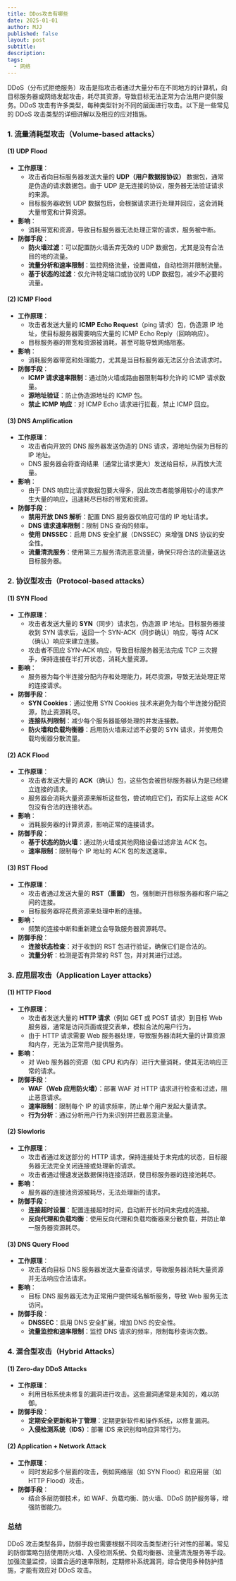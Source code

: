 ```yaml
---
title: DDos攻击有哪些
date: 2025-01-01
author: MJJ
published: false
layout: post
subtitle: 
description: 
tags:
  - 网络
---
```

DDoS（分布式拒绝服务）攻击是指攻击者通过大量分布在不同地方的计算机，向目标服务器或网络发起攻击，耗尽其资源，导致目标无法正常为合法用户提供服务。DDoS 攻击有许多类型，每种类型针对不同的层面进行攻击。以下是一些常见的 DDoS 攻击类型的详细讲解以及相应的应对措施。

### **1. 流量消耗型攻击（Volume-based attacks）**

#### **(1) UDP Flood**

- **工作原理**：
    - 攻击者向目标服务器发送大量的 **UDP（用户数据报协议）** 数据包，通常是伪造的请求数据包。由于 UDP 是无连接的协议，服务器无法验证请求的来源。
    - 目标服务器收到 UDP 数据包后，会根据请求进行处理并回应，这会消耗大量带宽和计算资源。
- **影响**：
    - 消耗带宽和资源，导致目标服务器无法处理正常的请求，服务被中断。
- **防御手段**：
    - **防火墙过滤**：可以配置防火墙丢弃无效的 UDP 数据包，尤其是没有合法目的地的流量。
    - **流量分析和速率限制**：监控网络流量，设置阈值，自动检测并限制流量。
    - **基于状态的过滤**：仅允许特定端口或协议的 UDP 数据包，减少不必要的流量。

#### **(2) ICMP Flood**

- **工作原理**：
    - 攻击者发送大量的 **ICMP Echo Request**（ping 请求）包，伪造源 IP 地址，使目标服务器需要响应大量的 ICMP Echo Reply（回响响应）。
    - 目标服务器的带宽和资源被消耗，甚至可能导致网络阻塞。
- **影响**：
    - 消耗服务器带宽和处理能力，尤其是当目标服务器无法区分合法请求时。
- **防御手段**：
    - **ICMP 请求速率限制**：通过防火墙或路由器限制每秒允许的 ICMP 请求数量。
    - **源地址验证**：防止伪造源地址的 ICMP 包。
    - **禁止 ICMP 响应**：对 ICMP Echo 请求进行拦截，禁止 ICMP 回应。

#### **(3) DNS Amplification**

- **工作原理**：
    - 攻击者向开放的 DNS 服务器发送伪造的 DNS 请求，源地址伪装为目标的 IP 地址。
    - DNS 服务器会将查询结果（通常比请求更大）发送给目标，从而放大流量。
- **影响**：
    - 由于 DNS 响应比请求数据包要大得多，因此攻击者能够用较小的请求产生大量的响应，迅速耗尽目标的带宽和资源。
- **防御手段**：
    - **禁用开放 DNS 解析**：配置 DNS 服务器仅响应可信的 IP 地址请求。
    - **DNS 请求速率限制**：限制 DNS 查询的频率。
    - **使用 DNSSEC**：启用 DNS 安全扩展（DNSSEC）来增强 DNS 协议的安全性。
    - **流量清洗服务**：使用第三方服务清洗恶意流量，确保只将合法的流量送达目标服务器。

### **2. 协议型攻击（Protocol-based attacks）**

#### **(1) SYN Flood**

- **工作原理**：
    - 攻击者发送大量的 **SYN**（同步）请求包，伪造源 IP 地址。目标服务器接收到 SYN 请求后，返回一个 SYN-ACK（同步确认）响应，等待 ACK（确认）响应来建立连接。
    - 攻击者不回应 SYN-ACK 响应，导致目标服务器无法完成 TCP 三次握手，保持连接在半打开状态，消耗大量资源。
- **影响**：
    - 服务器为每个半连接分配内存和处理能力，耗尽资源，导致无法处理正常的连接请求。
- **防御手段**：
    - **SYN Cookies**：通过使用 SYN Cookies 技术来避免为每个半连接分配资源，防止资源耗尽。
    - **连接队列限制**：减少每个服务器能够处理的并发连接数。
    - **防火墙和负载均衡器**：启用防火墙来过滤不必要的 SYN 请求，并使用负载均衡器分散流量。

#### **(2) ACK Flood**

- **工作原理**：
    - 攻击者发送大量的 **ACK**（确认）包，这些包会被目标服务器认为是已经建立连接的请求。
    - 服务器会消耗大量资源来解析这些包，尝试响应它们，而实际上这些 ACK 包没有合法的连接状态。
- **影响**：
    - 消耗服务器的计算资源，影响正常的连接请求。
- **防御手段**：
    - **基于状态的防火墙**：通过防火墙或其他网络设备过滤非法 ACK 包。
    - **速率限制**：限制每个 IP 地址的 ACK 包的发送速率。

#### **(3) RST Flood**

- **工作原理**：
    - 攻击者通过发送大量的 **RST（重置）** 包，强制断开目标服务器和客户端之间的连接。
    - 目标服务器将花费资源来处理中断的连接。
- **影响**：
    - 频繁的连接中断和重新建立会导致服务器资源耗尽。
- **防御手段**：
    - **连接状态检查**：对于收到的 RST 包进行验证，确保它们是合法的。
    - **流量分析**：检测是否有异常的 RST 包，并对其进行过滤。


### **3. 应用层攻击（Application Layer attacks）**

#### **(1) HTTP Flood**

- **工作原理**：
    - 攻击者发送大量的 **HTTP 请求**（例如 GET 或 POST 请求）到目标 Web 服务器，通常是访问页面或提交表单，模拟合法的用户行为。
    - 由于 HTTP 请求需要 Web 服务器处理，导致服务器消耗大量的计算资源和内存，无法为正常用户提供服务。
- **影响**：
    - 对 Web 服务器的资源（如 CPU 和内存）进行大量消耗，使其无法响应正常的请求。
- **防御手段**：
    - **WAF（Web 应用防火墙）**：部署 WAF 对 HTTP 请求进行检查和过滤，阻止恶意请求。
    - **速率限制**：限制每个 IP 的请求频率，防止单个用户发起大量请求。
    - **行为分析**：通过分析用户行为来识别并拦截恶意流量。

#### **(2) Slowloris**

- **工作原理**：
    - 攻击者通过发送部分的 HTTP 请求，保持连接处于未完成的状态，目标服务器无法完全关闭连接或处理新的请求。
    - 攻击者通过慢速发送数据保持连接活跃，使目标服务器的连接池耗尽。
- **影响**：
    - 服务器的连接池资源被耗尽，无法处理新的请求。
- **防御手段**：
    - **连接超时设置**：配置连接超时时间，自动断开长时间未完成的连接。
    - **反向代理和负载均衡**：使用反向代理和负载均衡器来分散负载，并防止单一服务器资源耗尽。

#### **(3) DNS Query Flood**

- **工作原理**：
    - 攻击者向目标 DNS 服务器发送大量查询请求，导致服务器消耗大量资源并无法响应合法请求。
- **影响**：
    - 目标 DNS 服务器无法为正常用户提供域名解析服务，导致 Web 服务无法访问。
- **防御手段**：
    - **DNSSEC**：启用 DNS 安全扩展，增加 DNS 的安全性。
    - **流量监控和速率限制**：监控 DNS 请求的频率，限制每秒查询次数。


### **4. 混合型攻击（Hybrid Attacks）**

#### **(1) Zero-day DDoS Attacks**

- **工作原理**：
    - 利用目标系统未修复的漏洞进行攻击。这些漏洞通常是未知的，难以防御。
- **防御手段**：
    - **定期安全更新和补丁管理**：定期更新软件和操作系统，以修复漏洞。
    - **入侵检测系统（IDS）**：部署 IDS 来识别和响应异常行为。

#### **(2) Application + Network Attack**

- **工作原理**：
    - 同时发起多个层面的攻击，例如网络层（如 SYN Flood）和应用层（如 HTTP Flood）攻击。
- **防御手段**：
    - 结合多层防御技术，如 WAF、负载均衡、防火墙、DDoS 防护服务等，增强防御能力。

### **总结**

DDoS 攻击类型各异，防御手段也需要根据不同攻击类型进行针对性的部署。常见的防御策略包括使用防火墙、入侵检测系统、负载均衡器、流量清洗服务等手段。加强流量监控，设置合适的速率限制，定期修补系统漏洞，综合使用多种防护措施，才能有效应对 DDoS 攻击。